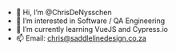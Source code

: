 - 👋 Hi, I’m @ChrisDeNysschen
- 👀 I’m interested in Software / QA Engineering
- 🌱 I’m currently learning VueJS and Cypress.io
- 📫 Email: chris@saddlelinedesign.co.za

<!---
ChrisDeNysschen/ChrisDeNysschen is a ✨ special ✨ repository because its `README.md` (this file) appears on your GitHub profile.
You can click the Preview link to take a look at your changes.
--->
